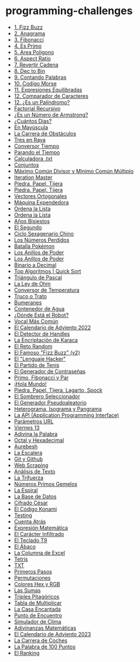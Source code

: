 # programming-challenges
<ul>
  <li>
<a href="https://github.com/fmmdevs/programming-challenges/tree/main/programming-challenges/000%20Fizz%20Buzz">1. Fizz Buzz</a>
    
  </li>
   <li>
<a href="https://github.com/fmmdevs/programming-challenges/tree/main/programming-challenges/001%20Anagrama">2. Anagrama</a>
    
  </li>
   <li>
<a href="https://github.com/fmmdevs/programming-challenges/tree/main/programming-challenges/002%20Fibonacci">3. Fibonacci</a>
    
  </li>
   <li>
<a href="https://github.com/fmmdevs/programming-challenges/tree/main/programming-challenges/003%20Es%20Primo">4. Es Primo</a>
    
  </li>
   <li>
<a href="https://github.com/fmmdevs/programming-challenges/tree/main/programming-challenges/004%20%C3%81rea%20Pol%C3%ADgono">5. Area Poligono</a>
    
  </li>
   <li>
<a href="https://github.com/fmmdevs/programming-challenges/tree/main/programming-challenges/005%20Aspect%20Ratio">6. Aspect Ratio</a>
    
  </li>

   <li>
<a href="https://github.com/fmmdevs/programming-challenges/tree/main/programming-challenges/006%20Revertir%20Cadena">7. Revertir Cadena</a>
    
  </li>

   <li>
<a href="https://github.com/fmmdevs/programming-challenges/tree/main/programming-challenges/007%20Decimal%20a%20Binario">8. Dec to Bin</a>
    
  </li>
    <li>
<a href="[https://github.com/fmmdevs/programming-challenges/tree/main/programming-challenges/006%20Revertir%20Cadena](https://github.com/fmmdevs/programming-challenges/tree/main/programming-challenges/008%20Contando%20Palabras](https://github.com/fmmdevs/programming-challenges/tree/main/programming-challenges/008%20Contando%20Palabras)">9. Contando Palabras</a>
    
  </li>
   <li>
<a href="https://github.com/fmmdevs/programming-challenges/tree/main/programming-challenges/009%20Codigo%20Morse">10. Codigo Morse</a>
    
  </li>
   <li>
    <a href="https://github.com/fmmdevs/programming-challenges/tree/main/programming-challenges/010%20Expresiones%20Equilibradas">11. Expresiones Equilibradas</a>
  </li>
   <li>
    <a href="https://github.com/fmmdevs/programming-challenges/tree/main/programming-challenges/011%20Comparador%20de%20Caracteres">12. Comparador de Caracteres</a>
  </li>
<li><a href="">12. ¿Es un Palíndromo?</a></li>
<li><a href="">Factorial Recursivo</a></li>
<li><a href="">¿Es un Número de Armstrong?</a></li>
<li><a href="">¿Cuántos Días?</a></li>
<li><a href="">En Mayúscula</a></li>
<li><a href="">La Carrera de Obstáculos</a></li>
<li><a href="">Tres en Raya</a></li>
<li><a href="">Conversor Tiempo</a></li>
<li><a href="">Parando el Tiempo</a></li>
<li><a href="">Calculadora .txt</a></li>
<li><a href="">Conjuntos</a></li>
<li><a href="">Máximo Común Divisor y Mínimo Común Múltiplo</a></li>
<li><a href="">Iteration Master</a></li>
<li><a href="">Piedra, Papel, Tijera</a></li>
<li><a href="">Piedra, Papel, Tijera</a></li>
<li><a href="">Vectores Ortogonales</a></li>
<li><a href="">Máquina Expendedora</a></li>
<li><a href="">Ordena la Lista</a></li>
<li><a href="">Ordena la Lista</a></li>
<li><a href="">Años Bisiestos</a></li>
<li><a href="">El Segundo</a></li>
<li><a href="">Ciclo Sexagenario Chino</a></li>
<li><a href="">Los Números Perdidos</a></li>
<li><a href="">Batalla Pokémon</a></li>
<li><a href="">Los Anillos de Poder</a></li>
<li><a href="">Los Anillos de Poder</a></li>
<li><a href="">Binario a Decimal</a></li>
<li><a href="">Top Algoritmos | Quick Sort</a></li>
<li><a href="">Triángulo de Pascal</a></li>
<li><a href="">La Ley de Ohm</a></li>
<li><a href="">Conversor de Temperatura</a></li>
<li><a href="">Truco o Trato</a></li>
<li><a href="">Bumeranes</a></li>
<li><a href="">Contenedor de Agua</a></li>
<li><a href="">¿Dónde Está el Robot?</a></li>
<li><a href="">Vocal Más Común</a></li>
<li><a href="">El Calendario de Adviento 2022</a></li>
<li><a href="">El Detector de Handles</a></li>
<li><a href="">La Encriptación de Karaca</a></li>
<li><a href="">El Reto Random</a></li>
<li><a href="">El Famoso "Fizz Buzz" (v2)</a></li>
<li><a href="">El "Lenguaje Hacker"</a></li>
<li><a href="">El Partido de Tenis</a></li>
<li><a href="">El Generador de Contraseñas</a></li>
<li><a href="">Primo, Fibonacci y Par</a></li>
<li><a href="">¡Hola Mundo!</a></li>
<li><a href="">Piedra, Papel, Tijera, Lagarto, Spock</a></li>
<li><a href="">El Sombrero Seleccionador</a></li>
<li><a href="">El Generador Pseudoaleatorio</a></li>
<li><a href="">Heterograma, Isograma y Pangrama</a></li>
<li><a href="">La API (Application Programming Interface)</a></li>
<li><a href="">Parámetros URL</a></li>
<li><a href="">Viernes 13</a></li>
<li><a href="">Adivina la Palabra</a></li>
<li><a href="">Octal y Hexadecimal</a></li>
<li><a href="">Aurebesh</a></li>
<li><a href="">La Escalera</a></li>
<li><a href="">Git y Github</a></li>
<li><a href="">Web Scraping</a></li>
<li><a href="">Análisis de Texto</a></li>
<li><a href="">La Trifuerza</a></li>
<li><a href="">Números Primos Gemelos</a></li>
<li><a href="">La Espiral</a></li>
<li><a href="">La Base de Datos</a></li>
<li><a href="">Cifrado César</a></li>
<li><a href="">El Código Konami</a></li>
<li><a href="">Testing</a></li>
<li><a href="">Cuenta Atrás</a></li>
<li><a href="">Expresión Matemática</a></li>
<li><a href="">El Carácter Infiltrado</a></li>
<li><a href="">El Teclado T9</a></li>
<li><a href="">El Ábaco</a></li>
<li><a href="">La Columna de Excel</a></li>
<li><a href="">Tetris</a></li>
<li><a href="">TXT</a></li>
<li><a href="">Primeros Pasos</a></li>
<li><a href="">Permutaciones</a></li>
<li><a href="">Colores Hex y RGB</a></li>
<li><a href="">Las Sumas</a></li>
<li><a href="">Triples Pitagóricos</a></li>
<li><a href="">Tabla de Multiplicar</a></li>
<li><a href="">La Casa Encantada</a></li>
<li><a href="">Punto de Encuentro</a></li>
<li><a href="">Simulador de Clima</a></li>
<li><a href="">Adivinanzas Matemáticas</a></li>
<li><a href="">El Calendario de Adviento 2023</a></li>
<li><a href="">La Carrera de Coches</a></li>
<li><a href="">La Palabra de 100 Puntos</a></li>
<li><a href="">El Ranking</a></li>
</ul>


